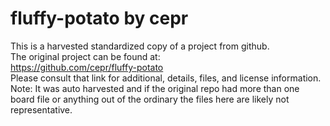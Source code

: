 
# fluffy-potato by cepr  
This is a harvested standardized copy of a project from github.  
The original project can be found at:  
https://github.com/cepr/fluffy-potato  
Please consult that link for additional, details, files, and license information.  
Note: It was auto harvested and if the original repo had more than one board file or anything out of the ordinary the files here are likely not representative.  
    